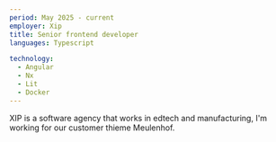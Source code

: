 ```yaml
---
period: May 2025 - current
employer: Xip
title: Senior frontend developer
languages: Typescript

technology:
  - Angular
  - Nx
  - Lit
  - Docker
---
```

XIP is a software agency that works in edtech and manufacturing, I'm working for our customer thieme Meulenhof.
